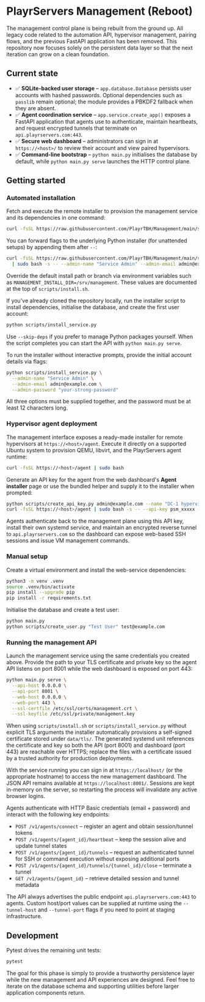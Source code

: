 # PlayrServers Management (Reboot)

The management control plane is being rebuilt from the ground up. All legacy
code related to the automation API, hypervisor management, pairing flows, and
the previous FastAPI application has been removed. This repository now focuses
solely on the persistent data layer so that the next iteration can grow on a
clean foundation.

## Current state

- ✅ **SQLite-backed user storage** – `app.database.Database` persists user
  accounts with hashed passwords. Optional dependencies such as `passlib` remain
  optional; the module provides a PBKDF2 fallback when they are absent.
- ✅ **Agent coordination service** – `app.service.create_app()` exposes a
  FastAPI application that agents use to authenticate, maintain heartbeats, and
  request encrypted tunnels that terminate on `api.playrservers.com:443`.
- ✅ **Secure web dashboard** – administrators can sign in at
  `https://<host>/` to review their account and view paired hypervisors.
- ✅ **Command-line bootstrap** – `python main.py` initialises the database by
  default, while `python main.py serve` launches the HTTP control plane.

## Getting started

### Automated installation

Fetch and execute the remote installer to provision the management service and
its dependencies in one command:

```bash
curl -fsSL https://raw.githubusercontent.com/PlayrTBH/Management/main/scripts/install.sh | sudo bash
```

You can forward flags to the underlying Python installer (for unattended
setups) by appending them after `--`:

```bash
curl -fsSL https://raw.githubusercontent.com/PlayrTBH/Management/main/scripts/install.sh \
  | sudo bash -s -- --admin-name "Service Admin" --admin-email admin@example.com --admin-password "your-strong-password"
```

Override the default install path or branch via environment variables such as
`MANAGEMENT_INSTALL_DIR=/srv/management`. These values are documented at the top
of `scripts/install.sh`.

If you've already cloned the repository locally, run the installer script to
install dependencies, initialise the database, and create the first user
account:

```bash
python scripts/install_service.py
```

Use `--skip-deps` if you prefer to manage Python packages yourself. When the
script completes you can start the API with `python main.py serve`.

To run the installer without interactive prompts, provide the initial account
details via flags:

```bash
python scripts/install_service.py \
  --admin-name "Service Admin" \
  --admin-email admin@example.com \
  --admin-password "your-strong-password"
```

All three options must be supplied together, and the password must be at least
12 characters long.

### Hypervisor agent deployment

The management interface exposes a ready-made installer for remote hypervisors
at `https://<host>/agent`. Execute it directly on a supported Ubuntu system to
provision QEMU, libvirt, and the PlayrServers agent runtime:

```bash
curl -fsSL https://<host>/agent | sudo bash
```

Generate an API key for the agent from the web dashboard's **Agent installer**
page or use the bundled helper and supply it to the installer when prompted:

```bash
python scripts/create_api_key.py admin@example.com --name "DC-1 hypervisor"
curl -fsSL https://<host>/agent | sudo bash -s -- --api-key psm_xxxxx --agent-id hypervisor-01
```

Agents authenticate back to the management plane using this API key, install
their own systemd service, and maintain an encrypted reverse tunnel to
`api.playrservers.com` so the dashboard can expose web-based SSH sessions and
issue VM management commands.

### Manual setup

Create a virtual environment and install the web-service dependencies:

```bash
python3 -m venv .venv
source .venv/bin/activate
pip install --upgrade pip
pip install -r requirements.txt
```

Initialise the database and create a test user:

```bash
python main.py
python scripts/create_user.py "Test User" test@example.com
```

### Running the management API

Launch the management service using the same credentials you created above.
Provide the path to your TLS certificate and private key so the agent API
listens on port 8001 while the web dashboard is exposed on port 443:

```bash
python main.py serve \
  --api-host 0.0.0.0 \
  --api-port 8001 \
  --web-host 0.0.0.0 \
  --web-port 443 \
  --ssl-certfile /etc/ssl/certs/management.crt \
  --ssl-keyfile /etc/ssl/private/management.key
```

When using `scripts/install.sh` or `scripts/install_service.py` without
explicit TLS arguments the installer automatically provisions a self-signed
certificate stored under `data/tls/`. The generated systemd unit references the
certificate and key so both the API (port 8001) and dashboard (port 443) are
reachable over HTTPS; replace the files with a certificate issued by a trusted
authority for production deployments.

With the service running you can sign in at `https://localhost/` (or the
appropriate hostname) to access the new management dashboard. The JSON API
remains available at `https://localhost:8001/`. Sessions are kept in-memory on
the server, so restarting the process will invalidate any active browser
logins.

Agents authenticate with HTTP Basic credentials (email + password) and interact
with the following key endpoints:

- `POST /v1/agents/connect` – register an agent and obtain session/tunnel tokens
- `POST /v1/agents/{agent_id}/heartbeat` – keep the session alive and update
  tunnel states
- `POST /v1/agents/{agent_id}/tunnels` – request an authenticated tunnel for SSH
  or command execution without exposing additional ports
- `POST /v1/agents/{agent_id}/tunnels/{tunnel_id}/close` – terminate a tunnel
- `GET /v1/agents/{agent_id}` – retrieve detailed session and tunnel metadata

The API always advertises the public endpoint `api.playrservers.com:443` to
agents. Custom host/port values can be supplied at runtime using the
`--tunnel-host` and `--tunnel-port` flags if you need to point at staging
infrastructure.

## Development

Pytest drives the remaining unit tests:

```bash
pytest
```

The goal for this phase is simply to provide a trustworthy persistence layer
while the new management and API experiences are designed. Feel free to iterate
on the database schema and supporting utilities before larger application
components return.
